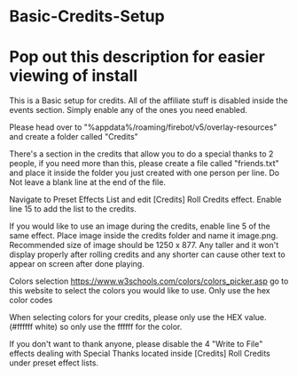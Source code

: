 # Basic-Credits-Setup

# Pop out this description for easier viewing of install
This is a Basic setup for credits. All of the affiliate stuff is disabled inside the events section. Simply enable any of the ones you need enabled.

Please head over to "%appdata%/roaming/firebot/v5/overlay-resources" and create a folder called "Credits"

There's a section in the credits that allow you to do a special thanks to 2 people, if you need more than this, please create a file called "friends.txt" and place it inside the folder you just created with one person per line. Do Not leave a blank line at the end of the file.

Navigate to Preset Effects List and edit [Credits] Roll Credits effect. Enable line 15 to add the list to the credits.

If you would like to use an image during the credits, enable line 5 of the same effect. Place image inside the credits folder and name it image.png. Recommended size of image should be 1250 x 877. Any taller and it won't display properly after rolling credits and any shorter can cause other text to appear on screen after done playing.

Colors selection
https://www.w3schools.com/colors/colors_picker.asp go to this website to select the colors you would like to use. Only use the hex color codes

When selecting colors for your credits, please only use the HEX value. (#ffffff white) so only use the ffffff for the color.

If you don't want to thank anyone, please disable the 4 "Write to File" effects dealing with Special Thanks located inside [Credits] Roll Credits under preset effect lists.
